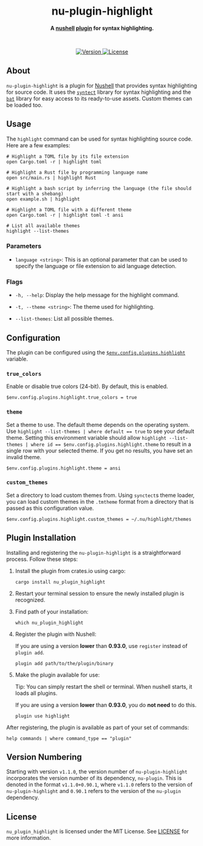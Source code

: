<h1 align="center">nu-plugin-highlight</h1>
<p align="center">
  <b>
    A <a href="https://www.nushell.sh">nushell</a> 
    <a href="https://www.nushell.sh/book/plugins.html">plugin</a> for syntax 
    highlighting.
  </b>
</p>

<br>

<p align="center">
  <a href="https://crates.io/crates/nu-plugin-highlight">
    <img alt="Version" src="https://img.shields.io/crates/v/nu-plugin-highlight?style=for-the-badge"/>
  </a>
  <a href="https://github.com/cptpiepmatz/nu-plugin-highlight/blob/main/LICENSE">
    <img alt="License" src="https://img.shields.io/crates/l/nu-plugin-highlight?style=for-the-badge"/>  
  </a>
</p>

## About
`nu-plugin-highlight` is a plugin for [Nushell](https://www.nushell.sh) that 
provides syntax highlighting for source code. 
It uses the [`syntect`](https://crates.io/crates/syntect) library for syntax 
highlighting and the [`bat`](https://crates.io/crates/bat) library for easy 
access to its ready-to-use assets.
Custom themes can be loaded too.

## Usage
The `highlight` command can be used for syntax highlighting source code. 
Here are a few examples:
```nushell 
# Highlight a TOML file by its file extension
open Cargo.toml -r | highlight toml

# Highlight a Rust file by programming language name
open src/main.rs | highlight Rust

# Highlight a bash script by inferring the language (the file should start with a shebang)
open example.sh | highlight

# Highlight a TOML file with a different theme
open Cargo.toml -r | highlight toml -t ansi

# List all available themes
highlight --list-themes
```

### Parameters
- `language <string>`:
  This is an optional parameter that can be used to specify the language or file 
  extension to aid language detection.

### Flags
- `-h, --help`: 
  Display the help message for the highlight command.

- `-t, --theme <string>`: 
  The theme used for highlighting.

- `--list-themes`: 
  List all possible themes.

## Configuration
The plugin can be configured using the 
[`$env.config.plugins.highlight`](https://github.com/nushell/nushell/pull/10955) 
variable.

### `true_colors`
Enable or disable true colors (24-bit).
By default, this is enabled.
```nushell
$env.config.plugins.highlight.true_colors = true
```

### `theme`
Set a theme to use.
The default theme depends on the operating system.
Use `highlight --list-themes | where default == true` to see your default theme.
Setting this environment variable should allow
`highlight --list-themes | where id == $env.config.plugins.highlight.theme` to 
result in a single row with your selected theme.
If you get no results, you have set an invalid theme.
```nushell
$env.config.plugins.highlight.theme = ansi
```

### `custom_themes`
Set a directory to load custom themes from.
Using `synctect`s theme loader, you can load custom themes in the `.tmtheme` 
format from a directory that is passed as this configuration value.
```nushell
$env.config.plugins.highlight.custom_themes = ~/.nu/highlight/themes
```

## Plugin Installation
Installing and registering the `nu-plugin-highlight` is a straightforward 
process. 
Follow these steps:

1. Install the plugin from crates.io using cargo:
    ```nushell
    cargo install nu_plugin_highlight
    ```

2. Restart your terminal session to ensure the newly installed plugin is recognized.

3. Find path of your installation:
    ```nushell
    which nu_plugin_highlight
    ```

4. Register the plugin with Nushell:
   
    If you are using a version **lower** than **0.93.0**, use `register` instead of `plugin add`.
    ```nushell
    plugin add path/to/the/plugin/binary
    ```

5. Make the plugin available for use:

   Tip: You can simply restart the shell or terminal. When nushell starts, it loads all plugins.

   If you are using a version **lower** than **0.93.0**, you do **not need** to do this.
   ```nushell
   plugin use highlight
   ```

After registering, the plugin is available as part of your set of commands:

```nushell
help commands | where command_type == "plugin"
```

## Version Numbering
Starting with version `v1.1.0`, the version number of `nu-plugin-highlight` 
incorporates the version number of its dependency, `nu-plugin`. 
This is denoted in the format `v1.1.0+0.90.1`, where `v1.1.0` refers to the 
version of `nu-plugin-highlight` and `0.90.1` refers to the version of the 
`nu-plugin` dependency.

## License
`nu_plugin_highlight` is licensed under the MIT License. 
See [LICENSE](LICENSE) for more information.
